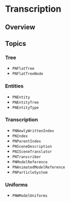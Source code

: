 # Transcription

<!--summary-->

## Overview

<!--overview-->

## Topics

### Tree
- ``PNFlatTree``
- ``PNFlatTreeNode``

### Entities
- ``PNEntity``
- ``PNEntityTree``
- ``PNEntityType``

### Transcription
- ``PNNewlyWrittenIndex``
- ``PNIndex``
- ``PNParentIndex``
- ``PNSceneDescription``
- ``PNISceneTranslator``
- ``PNTranscriber``
- ``PNModelReference``
- ``PNAnimatedModelReference``
- ``PNParticleSystem``

### Uniforms
- ``PNWModelUniforms``
